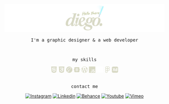 [![Header](https://raw.githubusercontent.com/eldiegolagos/eldiegolagos/main/resources/header%20github.png "Header")](https://lagosrequena.cl)

<p align="center">
  <samp>
    I'm a graphic designer & a web developer
  </samp>
</p>
<br>
<p align="center">
  <samp>
    my skills
  </samp>
</p>
<div align="center">
  <img height="20" alt="html5" src="https://raw.githubusercontent.com/eldiegolagos/eldiegolagos/main/resources/html5.png">
  <img height="20" alt="css3" src="https://raw.githubusercontent.com/eldiegolagos/eldiegolagos/main/resources/css3.png">
  <img height="20" alt="sass" src="https://raw.githubusercontent.com/eldiegolagos/eldiegolagos/main/resources/sass.png">
  <img height="20" alt="bootstrap" src="https://raw.githubusercontent.com/eldiegolagos/eldiegolagos/main/resources/bootstrap.png">
  <img height="20" alt="wordpress" src="https://raw.githubusercontent.com/eldiegolagos/eldiegolagos/main/resources/wordpress.png">
  <img height="20" alt="javascript" src="https://raw.githubusercontent.com/eldiegolagos/eldiegolagos/main/resources/javascript.png">
  <img height="20" alt="blank" src="https://raw.githubusercontent.com/eldiegolagos/eldiegolagos/main/resources/blank.png">
  <img height="20" alt="figma" src="https://raw.githubusercontent.com/eldiegolagos/eldiegolagos/main/resources/figma.png">
  <img height="20" alt="Adobe Xd" src="https://raw.githubusercontent.com/eldiegolagos/eldiegolagos/main/resources/adobe_Xd.png">
</div>
<br>
<p align="center">
  <samp>
    contact me
  </samp>
</p>

<div align="center">
  
  [![Instagram](https://img.shields.io/static/v1?label=&message=instagram&color=D8D9C5&logo=instagram&logoColor=262626&style=for-the-badge)](https://www.instagram.com/eldiegolagos/)
  [![Linkedin](https://img.shields.io/static/v1?label=&message=linkedin&color=D8D9C5&logo=linkedin&logoColor=262626&style=for-the-badge)](https://www.linkedin.com/in/diegolagosr/)
  [![Behance](https://img.shields.io/static/v1?label=&message=behance&color=D8D9C5&logo=behance&logoColor=262626&style=for-the-badge)](https://www.behance.net/eldiegolagos)
  [![Youtube](https://img.shields.io/static/v1?label=&message=youtube&color=D8D9C5&logo=youtube&logoColor=262626&style=for-the-badge)](https://www.youtube.com/channel/UCZ8HoN8lj-0SYEh9snubMQQ)
  [![Vimeo](https://img.shields.io/static/v1?label=&message=vimeo&color=D8D9C5&logo=vimeo&logoColor=262626&style=for-the-badge)](https://vimeo.com/eldiegolagos)

</div>
